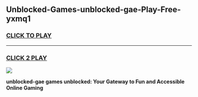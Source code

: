 
## Unblocked-Games-unblocked-gae-Play-Free-yxmq1
<h3>
<a href="https://premium76.site?title=unblocked-gae&ref=18A1">CLICK TO PLAY</a></h3>
<hr>

<h3>
<a href="https://premium76.site?title=unblocked-gae&ref=18A1">CLICK 2 PLAY</a>
  
</h3>

<a href="https://premium76.site?title=unblocked-gae&ref=18A1"><img src="https://clearcache.store/games.png"></a>


**unblocked-gae games unblocked: Your Gateway to Fun and Accessible Online Gaming**
